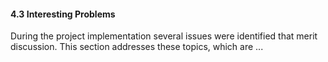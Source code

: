 #### 4.3 Interesting Problems

During the project implementation several issues were identified that merit discussion. This section addresses these topics, which are ...
